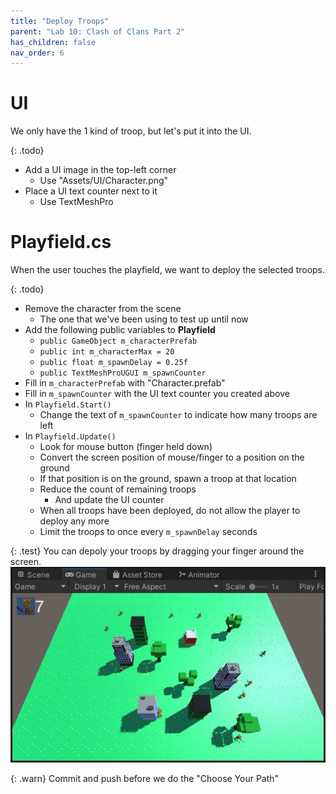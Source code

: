 ```yaml
---
title: "Deploy Troops"
parent: "Lab 10: Clash of Clans Part 2"
has_children: false
nav_order: 6
---
```


# UI
We only have the 1 kind of troop, but let's put it into the UI.

{: .todo}
* Add a UI image in the top-left corner
	* Use "Assets/UI/Character.png"
* Place a UI text counter next to it
	* Use TextMeshPro

# Playfield.cs
When the user touches the playfield, we want to deploy the selected troops.

{: .todo}
* Remove the character from the scene
    * The one that we've been using to test up until now
* Add the following public variables to **Playfield**
    * `public GameObject m_characterPrefab`
    * `public int m_characterMax = 20`
    * `public float m_spawnDelay = 0.25f`
    * `public TextMeshProUGUI m_spawnCounter`
* Fill in `m_characterPrefab` with "Character.prefab"
* Fill in `m_spawnCounter` with the UI text counter you created above
* In `Playfield.Start()`
    * Change the text of `m_spawnCounter` to indicate how many troops are left
* In `Playfield.Update()`
    * Look for mouse button (finger held down)
    * Convert the screen position of mouse/finger to a position on the ground
    * If that position is on the ground, spawn a troop at that location
    * Reduce the count of remaining troops
        * And update the UI counter
    * When all troops have been deployed, do not allow the player to deploy any more
    * Limit the troops to once every `m_spawnDelay` seconds

{: .test}
You can depoly your troops by dragging your finger around the screen.
![Troops](images/lab10/troops.jpg "Troops")

{: .warn}
Commit and push before we do the "Choose Your Path"